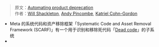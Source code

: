 
> 原文：[Automating product deprecation](https://engineering.fb.com/2023/10/17/data-infrastructure/automating-product-deprecation-meta) <br>
> 作者：[Will Shackleton](https://engineering.fb.com/author/will-shackleton/), [Andy Pincombe](https://engineering.fb.com/author/andy-pincombe/), [Katriel Cohn-Gordon](https://engineering.fb.com/author/katriel-cohn-gordon/) <br>

- Meta 的系统代码和资产移除框架「Systematic Code and Asset Removal Framework (SCARF)」有一个用于识别和移除死代码「[Dead code](https://en.wikipedia.org/wiki/Dead_code)」的子系统
- 
